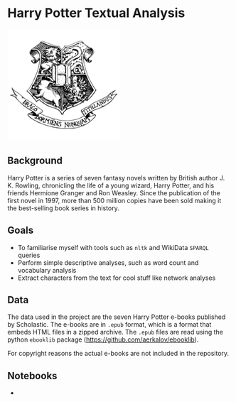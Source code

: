 # Harry Potter Textual Analysis

<img src="./hogwarts-crest-shield-emblem-logo-vector-school-of-witchcraft-and-wizardry-black-and-white.svg" width="50%" title="Never tickle a sleeping dragon.">

## Background
Harry Potter is a series of seven fantasy novels written by British author J. K. Rowling, chronicling the life of a young wizard, Harry Potter, and his friends Hermione Granger and Ron Weasley. Since the publication of the first novel in 1997, more than 500 million copies have been sold making it the best-selling book series in history.

## Goals
* To familiarise myself with tools such as `nltk` and WikiData `SPARQL` queries
* Perform simple descriptive analyses, such as word count and vocabulary analysis
* Extract characters from the text for cool stuff like network analyses

## Data
The data used in the project are the seven Harry Potter e-books published by Scholastic. The e-books are in `.epub` format, which is a format that embeds HTML files in a zipped archive. The `.epub` files are read using the python `ebooklib` package (https://github.com/aerkalov/ebooklib).

For copyright reasons the actual e-books are not included in the repository.

## Notebooks
* 